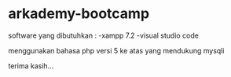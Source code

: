 # arkademy-bootcamp

software yang dibutuhkan :
-xampp 7.2
-visual studio code


menggunakan bahasa php versi 5 ke atas yang mendukung mysqli


terima kasih...

